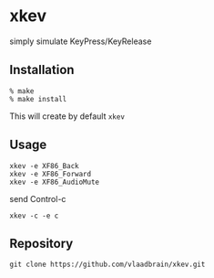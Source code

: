 xkev
====

simply simulate KeyPress/KeyRelease

Installation
------------

	% make
	% make install

This will create by default `xkev`

Usage
-----

	xkev -e XF86_Back
	xkev -e XF86_Forward
	xkev -e XF86_AudioMute

send Control-c

	xkev -c -e c 

Repository
----------

	git clone https://github.com/vlaadbrain/xkev.git

